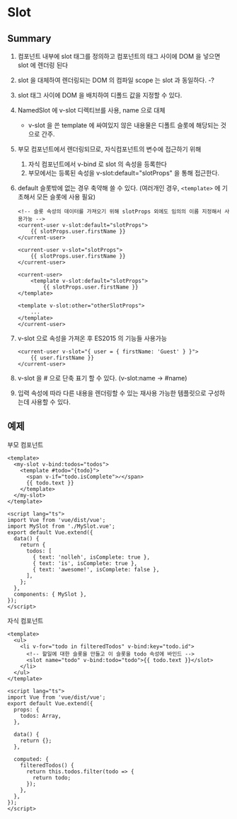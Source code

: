 # Slot

## Summary

1. 컴포넌트 내부에 slot 태그를 정의하고 컴포넌트의 태그 사이에 DOM 을 넣으면 slot 에 렌더링 된다
2. slot 을 대체하여 렌더링되는 DOM 의 컴파일 scope 는 slot 과 동일하다. -?
3. slot 태그 사이에 DOM 을 배치하여 디폴드 값을 지정할 수 있다.
4. NamedSlot 에 v-slot 디렉티브를 사용, name 으로 대체
   - v-slot 을 쓴 template 에 싸여있지 않은 내용물은 디폴트 슬롯에 해당되는 것으로 간주.
5. 부모 컴포넌트에서 렌더링되므로, 자식컴포넌트의 변수에 접근하기 위해

   1. 자식 컴포넌트에서 v-bind 로 slot 의 속성을 등록한다
   2. 부모에서는 등록된 속성을 v-slot:default="slotProps" 을 통해 접근한다.

6. default 슬롯밖에 없는 경우 축약해 쓸 수 있다. (여러개인 경우, `<template>` 에 기초해서 모든 슬롯에 사용 필요)

   ```vue
   <!-- 슬롯 속성의 데이터를 가져오기 위해 slotProps 외에도 임의의 이름 지정해서 사용가능 -->
   <current-user v-slot:default="slotProps">
       {{ slotProps.user.firstName }}
   </current-user>
   ```

   ```vue
   <current-user v-slot="slotProps"> 
       {{ slotProps.user.firstName }}
   </current-user>
   ```

   ```vue
   <current-user>
       <template v-slot:default="slotProps">
           {{ slotProps.user.firstName }}
   </template>
   
   <template v-slot:other="otherSlotProps">
       ...
   </template>
   </current-user>
   ```

7. v-slot 으로 속성을 가져온 후 ES2015 의 기능들 사용가능

   ```vue
   <current-user v-slot="{ user = { firstName: 'Guest' } }">
       {{ user.firstName }}
   </current-user>
   ```

8. v-slot 을 # 으로 단축 표기 할 수 있다. (v-slot:name -> #name)
9. 입력 속성에 따라 다른 내용을 렌더링할 수 있는 재사용 가능한 템플릿으로 구성하는데 사용할 수 있다.

## 예제

부모 컴포넌트

```vue
<template>
  <my-slot v-bind:todos="todos">
    <template #todo="{todo}">
      <span v-if="todo.isComplete">✓</span>
      {{ todo.text }}
    </template>
  </my-slot>
</template>

<script lang="ts">
import Vue from 'vue/dist/vue';
import MySlot from './MySlot.vue';
export default Vue.extend({
  data() {
    return {
      todos: [
        { text: 'nolleh', isComplete: true },
        { text: 'is', isComplete: true },
        { text: 'awesome!', isComplete: false },
      ],
    };
  },
  components: { MySlot },
});
</script>
```

자식 컴포넌트

```vue
<template>
  <ul>
    <li v-for="todo in filteredTodos" v-bind:key="todo.id">
      <!-- 할일에 대한 슬롯을 만들고 이 슬롯을 todo 속성에 바인드 -->
      <slot name="todo" v-bind:todo="todo">{{ todo.text }}</slot>
    </li>
  </ul>
</template>

<script lang="ts">
import Vue from 'vue/dist/vue';
export default Vue.extend({
  props: {
    todos: Array,
  },

  data() {
    return {};
  },

  computed: {
    filteredTodos() {
      return this.todos.filter(todo => {
        return todo;
      });
    },
  },
});
</script>
```
